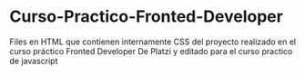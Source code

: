 # Curso-Practico-Fronted-Developer
Files en HTML que contienen internamente CSS del proyecto realizado en el curso práctico Fronted Developer De Platzi y editado para el curso practico de javascript
